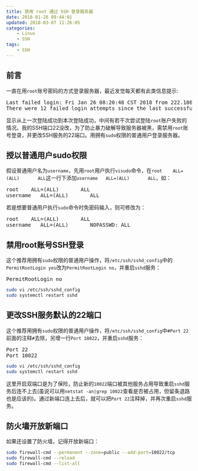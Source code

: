 ```yaml
---
title: 禁用 root 通过 SSH 登录服务器
date: 2018-01-26 09:44:01
updated: 2018-03-07 11:26:05
categories:
    - Linux
    - SSH
tags:
    - SSH
---
```

## 前言
一直在用`root`账号密码的方式登录服务器，最近发觉每天都有此类信息提示:
<pre>
Last failed login: Fri Jan 26 08:20:48 CST 2018 from 222.186.153.139 on ssh:notty
There were 12 failed login attempts since the last successful login.
</pre>

显示从上一次登陆成功到本次登陆成功，中间有若干次尝试登陆`root`账户失败的情况。我的SSH端口22没改，为了防止暴力破解导致服务器被黑，需禁用`root`账号登录，并更改SSH服务的22端口。用拥有`sudo`权限的普通用户登录服务器。

## 授以普通用户sudo权限
假设普通用户名为`username`，先用`root`用户执行`visudo`命令，在`root    ALL=(ALL)       ALL`这一行下添加`username   ALL=(ALL)       ALL`，如：
<pre>
root    ALL=(ALL)       ALL
username   ALL=(ALL)       ALL
</pre>

<!-- more -->

若是想要普通用户执行`sudo`命令时免密码输入，则可修改为：
<pre>
root    ALL=(ALL)       ALL
username   ALL=(ALL)       NOPASSWD: ALL
</pre>

## 禁用root账号SSH登录
这个推荐用拥有`sudo`权限的普通用户操作，将`/etc/ssh/sshd_config`中的`PermitRootLogin yes`改为`PermitRootLogin no`，并重启`sshd`服务：
<pre>
PermitRootLogin no
</pre>

``` bash
sudo vi /etc/ssh/sshd_config
sudo systemctl restart sshd
```

## 更改SSH服务默认的22端口
这个推荐用拥有`sudo`权限的普通用户操作，将`/etc/ssh/sshd_config`中`#Port 22`前面的注释`#`去除，另增一行`Port 10022`，并重启`sshd`服务：
<pre>
Port 22
Port 10022
</pre>

``` bash
sudo vi /etc/ssh/sshd_config
sudo systemctl restart sshd
```
这里开启双端口是为了保险，防止新的`10022`端口被其他服务占用导致重启`sshd`服务后连不上去(虽说可以用`netstat -an|grep 10022`查看是否被占用，但留条退路也是应该的)。通过新端口连上去后，就可以把`Port 22`注释掉，并再次重启`sshd`服务。

## 防火墙开放新端口
如果还设置了防火墙，记得开放新端口：
``` bash
sudo firewall-cmd --permanent --zone=public --add-port=10022/tcp
sudo firewall-cmd --reload
sudo firewall-cmd --list-all
```